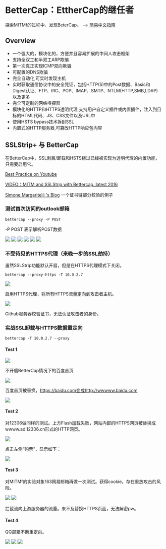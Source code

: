 # BetterCap：EttherCap的继任者

探索MITMf的过程中，发现BeterCap。 --> [简易中文指南](http://xiaix.me/bettercap-shi-yong-zhi-nan/)

## Overview

* 一个强大的，模块化的，方便并且容易扩展的中间人攻击框架
* 支持全双工和半双工ARP欺骗 
* 第一次真正实现ICMP双向欺骗
* 可配置的DNS欺骗 
* 完全自动化,可实时发现主机 
* 实时获取通信协议中的安全凭证，包括HTTP(S)中的Post数据、Basic和Digest认证、FTP、IRC、POP、IMAP、SMTP、NTLM(HTTP,SMB,LDAP)以及更多
* 完全可定制的网络嗅探器
* 模块化的HTTP和HTTPS透明代理,支持用户自定义插件或内置插件，注入到目标的HTML代码、JS、CSS文件以及URL中
* 使用HSTS bypass技术拆封SSL
* 内置式的HTTP服务器,可篡改HTTP响应包内容


## SSLStrip+ 与 BetterCap

在BetterCap中，SSL剥离/卸载和HSTS绕过已经被实现为透明代理的内置功能，只需要启用它。

[Best Practice on Youtube](https://www.youtube.com/watch?v=Z_-ZyNGduxc)

[VIDEO：MITM and SSLStrip with Bettercap..latest 2016](https://www.youtube.com/watch?v=W5p_IV_P3IU)

[Simone Margaritelli 's Blog](https://www.evilsocket.net/2016/01/28/why-you-shouldnt-trust-cloudflares-flexible-ssl-and-how-to-bypass-it-with-bettercap/) 一个证书链部分校验的例子

### 测试首次访问的outlook邮箱

    bettercap --proxy -P POST

-P POST 表示解析POST数据

![](images/5th_begin.png)
![](images/5th_request_header.png)
![](images/5th_redirect.png)
![](images/5th_redirect2.png)
![](images/5th_redirect3.png)
![](images/5th_error.png)


### 不受待见的HTTPS代理（来晚一步的SSL劫持）

虽然SSLStrip功能默认开启，但是在HTTPS代理模式下关闭。  

    bettercap --proxy-https -T 10.0.2.7  

![](images/1st_bc_start.png)  

启用HTTPS代理，将所有HTTPS流量定向到攻击者主机。
  
![](images/1st_bc_github.png)
  
Github服务器校验证书，无法认证攻击者的身份。

### 实战SSL卸载与HTTPS数据重定向

    bettercap -T 10.0.2.7 --proxy 

#### Test 1
![](images/2nd_start.png)

不开启BetterCap情况下的百度首页    

![](images/2nd_baidu_raw.png)

百度首页被替换，https://baidu.com变成http://wwwww.baidu.com  

![](images/2nd_baidu.png)    
  
#### Test 2 

对12306做同样的测试。上方Flash加载失败，网站内部的HTTPS网页被替换成wwww.ad.12306.cn形式的HTTP网页。 

![](images/2rd_strip2.png)

点击左侧“购票”，显示如下：  

![](images/2nd_error.png)

#### Test 3 

对MITMf的实验对象163网易邮箱再做一次测试。获得cookie，存在重放攻击的风险。

![](images/sess_163.png)
![](images/bc_163.png)


拦截流向上游服务器的流量。来不及替换HTTPS页面，无法解密pw。

#### Test 4 

QQ邮箱不断重定向。

![](images/qq1.png)
![](images/qq2.png)
![](images/qq3.png)


